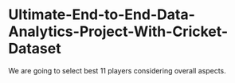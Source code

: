 # Ultimate-End-to-End-Data-Analytics-Project-With-Cricket-Dataset
We are going to select best 11 players considering overall aspects.
